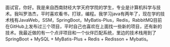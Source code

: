 面试官，你好。我是来自西南财经大学天府学院的学生，专业是计算机科学与技术。我叫罗浩杰，平时喜欢看书，打球，编程。我学习java有两年了，现在学的技术栈有JavaWeb，SSM，SpringBoot，MyBatis-Plus，Redis，RabbitMQ目前在GitHub上发布过三个项目，平时自己也喜欢在上面找一些新的项目，还有新的技术。我最近做的有一个点评项目和一个伙伴匹配系统，里边的技术栈用到了 SpringBoot + MySQL +  MyBatis-Plus + Redis + Redisson + Mybatis。